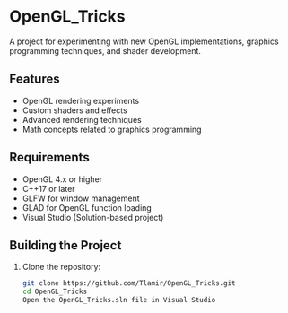 # OpenGL_Tricks

A project for experimenting with new OpenGL implementations, graphics programming techniques, and shader development.

## Features
- OpenGL rendering experiments  
- Custom shaders and effects  
- Advanced rendering techniques  
- Math concepts related to graphics programming  

## Requirements
- OpenGL 4.x or higher  
- C++17 or later  
- GLFW for window management  
- GLAD for OpenGL function loading  
- Visual Studio (Solution-based project)  

## Building the Project
1. Clone the repository:  
   ```sh
   git clone https://github.com/Tlamir/OpenGL_Tricks.git
   cd OpenGL_Tricks
   Open the OpenGL_Tricks.sln file in Visual Studio